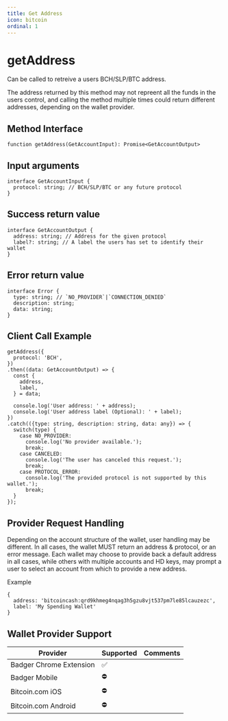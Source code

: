```yaml
---
title: Get Address
icon: bitcoin
ordinal: 1
---
```


# getAddress

Can be called to retreive a users BCH/SLP/BTC address.

The address returned by this method may not repreent all the funds in the users control, and calling the method multiple times could return different addresses, depending on the wallet provider.

## Method Interface

```
function getAddress(GetAccountInput): Promise<GetAccountOutput>
```

## Input arguments

```
interface GetAccountInput {
  protocol: string; // BCH/SLP/BTC or any future protocol
}
```

## Success return value

```
interface GetAccountOutput {
  address: string; // Address for the given protocol
  label?: string; // A label the users has set to identify their wallet
}
```

## Error return value

```
interface Error {
  type: string; // `NO_PROVIDER`|`CONNECTION_DENIED`
  description: string;
  data: string;
}
```

## Client Call Example

```
getAddress({
  protocol: 'BCH',
})
.then((data: GetAccountOutput) => {
  const {
    address,
    label,
  } = data;

  console.log('User address: ' + address);
  console.log('User address label (Optional): ' + label);
})
.catch(({type: string, description: string, data: any}) => {
  switch(type) {
    case NO_PROVIDER:
      console.log('No provider available.');
      break;
    case CANCELED:
      console.log('The user has canceled this request.');
      break;
    case PROTOCOL_ERROR:
      console.log('The provided protocol is not supported by this wallet.');
      break;
  }
});
```

## Provider Request Handling

Depending on the account structure of the wallet, user handling may be different. In all cases, the wallet MUST return an address & protocol, or an error message. Each wallet may choose to provide back a default address in all cases, while others with multiple accounts and HD keys, may prompt a user to select an account from which to provide a new address.

Example

```
{
  address: 'bitcoincash:qrd9khmeg4nqag3h5gzu8vjt537pm7le85lcauzezc',
  label: 'My Spending Wallet'
}
```

## Wallet Provider Support

| Provider                | Supported | Comments |
| ----------------------- | --------- | -------- |
| Badger Chrome Extension | ✅        |          |
| Badger Mobile           | ⛔️       |          |
| Bitcoin.com iOS         | ⛔️       |          |
| Bitcoin.com Android     | ⛔️       |          |
